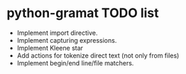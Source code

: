 # python-gramat TODO list

- Implement import directive.
- Implement capturing expressions.
- Implement Kleene star
- Add actions for tokenize direct text (not only from files)
- Implement begin/end line/file matchers.